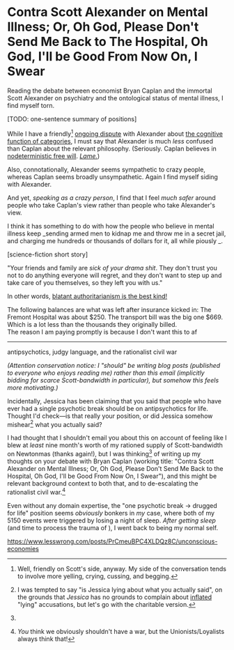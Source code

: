 # Contra Scott Alexander on Mental Illness; Or, Oh God, Please Don't Send Me Back to The Hospital, Oh God, I'll be Good From Now On, I Swear

Reading the debate between economist Bryan Caplan and the immortal Scott Alexander on psychiatry and the ontological status of mental illness, I find myself torn.

[TODO: one-sentence summary of positions]

While I have a friendly[^friendly] [ongoing dispute]() with Alexander about [the cognitive function of categories](), I must say that Alexander is much _less_ confused than Caplan about the relevant philosophy. (Seriously. Caplan believes in [nodeterministic free will](http://econfaculty.gmu.edu/bcaplan/freewill). [_Lame._](https://www.lesswrong.com/posts/FqJGfSrXphrcwpiZe/causality-and-moral-responsibility))

[^friendly]: Well, friendly on Scott's side, anyway. My side of the conversation tends to involve more yelling, crying, cussing, and begging.

Also, connotationally, Alexander seems sympathetic to crazy people, whereas Caplan seems broadly unsympathetic. Again I find myself siding with Alexander.

And yet, _speaking as a crazy person_, I find that I feel _much safer_ around people who take Caplan's view rather than people who take Alexander's view.

I think it has something to do with how the people who believe in mental illness keep _sending armed men to kidnap me and throw me in a secret jail, and charging me hundreds or thousands of dollars for it, all while piously _.

[science-fiction short story]

"Your friends and family are _sick of your drama shit_. They don't trust you not to do anything everyone will regret, and they don't want to step up and take care of you themselves, so they left you with us."




In other words, [blatant authoritarianism is the best kind!](https://www.lesswrong.com/posts/KzAG4yWQJosmEjHe2/blatant-lies-are-the-best-kind)


 The following balances are what was left after insurance kicked in:
The Fremont Hospital was about $250.
The transport bill was the big one $669. 
Which is a lot less than the thousands they originally billed.   
The reason I am paying promptly is because I don't want this to af

------

antipsychotics, judgy language, and the rationalist civil war

_(Attention conservation notice: I "should" be writing blog posts (published to everyone who enjoys reading me) rather than this email (implicitly bidding for scarce Scott-bandwidth in particular), but somehow this feels more motivating.)_

Incidentally, Jessica has been claiming that you said that people who have ever had a single psychotic break should be on antipsychotics for life. Thought I'd check—is that really your position, or did Jessica somehow mishear[^lying] what you actually said?

[^lying]: I was tempted to say "is Jessica lying about what you actually said", on the grounds that _Jessica_ has no grounds to complain about [inflated](https://slatestarcodex.com/2019/07/16/against-lie-inflation/) "lying" accusations, but let's go with the charitable version.

I had thought that I shouldn't email you about this on account of feeling like I blew at _least_ nine month's worth of my rationed supply of Scott-bandwidth on Newtonmas (thanks again!), but I was thinking[^thinking] of writing up my thoughts on your debate with Bryan Caplan (working title: "Contra Scott Alexander on Mental Illness; Or, Oh God, Please Don't Send Me Back to the Hospital, Oh God, I'll be Good From Now On, I Swear"), and this might be relevant background context to both that, and to de-escalating the rationalist civil war.[^war]

[^thinking]: 

[^war]: _You_ think we obviously shouldn't have a war, but the Unionists/Loyalists always think that!

Even without any domain expertise, the "one psychotic break → drugged for life" position seems _obviously_ bonkers in _my_ case, where both of my 5150 events were triggered by losing a night of sleep. _After getting sleep_ (and time to process the trauma of ), I went back to being my normal self.

https://www.lesswrong.com/posts/PrCmeuBPC4XLDQz8C/unconscious-economies
